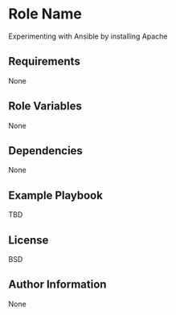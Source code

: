 Role Name
=========

Experimenting with Ansible by installing Apache

Requirements
------------


None

Role Variables
--------------

None

Dependencies
------------

None

Example Playbook
----------------

TBD

License
-------

BSD

Author Information
------------------

None

